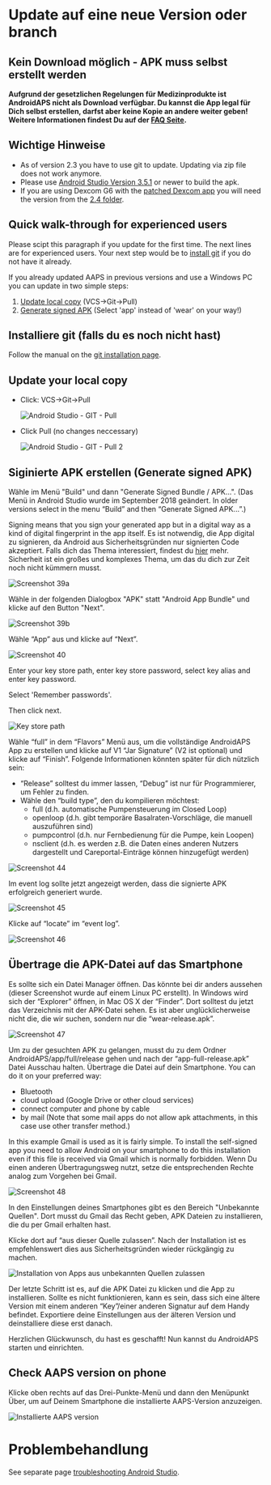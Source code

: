 # Update auf eine neue Version oder branch

## Kein Download möglich - APK muss selbst erstellt werden

**Aufgrund der gesetzlichen Regelungen für Medizinprodukte ist AndroidAPS nicht als Download verfügbar. Du kannst die App legal für Dich selbst erstellen, darfst aber keine Kopie an andere weiter geben! Weitere Informationen findest Du auf der [FAQ Seite](../Getting-Started/FAQ.md).**

## Wichtige Hinweise

* As of version 2.3 you have to use git to update. Updating via zip file does not work anymore.
* Please use [Android Studio Version 3.5.1](https://developer.android.com/studio/) or newer to build the apk.
* If you are using Dexcom G6 with the [patched Dexcom app](../Hardware/DexcomG6.html#if-using-g6-with-patched-dexcom-app) you will need the version from the [2.4 folder](https://github.com/dexcomapp/dexcomapp/tree/master/2.4).

## Quick walk-through for experienced users

Please scipt this paragraph if you update for the first time. The next lines are for experienced users. Your next step would be to [install git](../Installing-AndroidAPS/git-install.rst) if you do not have it already.

If you already updated AAPS in previous versions and use a Windows PC you can update in two simple steps:

1. [Update local copy](../Installing-AndroidAPS/Update-to-new-version#update-your-local-copy) (VCS->Git->Pull)
2. [Generate signed APK](../Installing-AndroidAPS/Update-to-new-version#generate-signed-apk) (Select 'app' instead of 'wear' on your way!)

## Installiere git (falls du es noch nicht hast)

Follow the manual on the [git installation page](../Installing-AndroidAPS/git-install.rst).

## Update your local copy

* Click: VCS->Git->Pull
  
  ![Android Studio - GIT - Pull](../images/Update_Pull.png)

* Click Pull (no changes neccessary)
  
  ![Android Studio - GIT - Pull 2](../images/Update_Pull2.png)

## Siginierte APK erstellen (Generate signed APK)

<!--- Text is maintained in page building-apk.md ---> Wähle im Menü "Build" und dann "Generate Signed Bundle / APK...". (Das Menü in Android Studio wurde im September 2018 geändert. In older versions select in the menu “Build” and then “Generate Signed APK...”.)

  
Signing means that you sign your generated app but in a digital way as a kind of digital fingerprint in the app itself. Es ist notwendig, die App digital zu signieren, da Android aus Sicherheitsgründen nur signierten Code akzeptiert. Falls dich das Thema interessiert, findest du [hier](https://developer.android.com/studio/publish/app-signing.html#generate-key) mehr. Sicherheit ist ein großes und komplexes Thema, um das du dich zur Zeit noch nicht kümmern musst.

![Screenshot 39a](../images/Installation_Screenshot_39a.PNG)

Wähle in der folgenden Dialogbox "APK" statt "Android App Bundle" und klicke auf den Button "Next".

![Screenshot 39b](../images/Installation_Screenshot_39b.PNG)

Wähle “App” aus und klicke auf “Next”.

![Screenshot 40](../images/Installation_Screenshot_40.png)

Enter your key store path, enter key store password, select key alias and enter key password.

Select 'Remember passwords'.

Then click next.

![Key store path](../images/KeystorePathUpdate.PNG)

Wähle “full” in dem “Flavors” Menü aus, um die vollständige AndroidAPS App zu erstellen und klicke auf V1 “Jar Signature” (V2 ist optional) und klicke auf “Finish”. Folgende Informationen könnten später für dich nützlich sein:

* “Release” solltest du immer lassen, “Debug” ist nur für Programmierer, um Fehler zu finden.
* Wähle den “build type”, den du kompilieren möchtest: 
  * full (d.h. automatische Pumpensteuerung im Closed Loop)
  * openloop (d.h. gibt temporäre Basalraten-Vorschläge, die manuell auszuführen sind)
  * pumpcontrol (d.h. nur Fernbedienung für die Pumpe, kein Loopen)
  * nsclient (d.h. es werden z.B. die Daten eines anderen Nutzers dargestellt und Careportal-Einträge können hinzugefügt werden)

![Screenshot 44](../images/Installation_Screenshot_44.png)

Im event log sollte jetzt angezeigt werden, dass die signierte APK erfolgreich generiert wurde.

![Screenshot 45](../images/Installation_Screenshot_45.png)

Klicke auf “locate” im “event log”.

![Screenshot 46](../images/Installation_Screenshot_46.png)

## Übertrage die APK-Datei auf das Smartphone

<!--- Text is maintained in page building-apk.md ---> Es sollte sich ein Datei Manager öffnen. Das könnte bei dir anders aussehen (dieser Screenshot wurde auf einem Linux PC erstellt). In Windows wird sich der “Explorer” öffnen, in Mac OS X der “Finder”. Dort solltest du jetzt das Verzeichnis mit der APK-Datei sehen. Es ist aber unglücklicherweise nicht die, die wir suchen, sondern nur die “wear-release.apk”.

![Screenshot 47](../images/Installation_Screenshot_47.png)

Um zu der gesuchten APK zu gelangen, musst du zu dem Ordner AndroidAPS/app/full/release gehen und nach der “app-full-release.apk” Datei Ausschau halten. Übertrage die Datei auf dein Smartphone. You can do it on your preferred way:

* Bluetooth
* cloud upload (Google Drive or other cloud services)
* connect computer and phone by cable 
* by mail (Note that some mail apps do not allow apk attachments, in this case use other transfer method.)

In this example Gmail is used as it is fairly simple. To install the self-signed app you need to allow Android on your smartphone to do this installation even if this file is received via Gmail which is normally forbidden. Wenn Du einen anderen Übertragungsweg nutzt, setze die entsprechenden Rechte analog zum Vorgehen bei Gmail.

![Screenshot 48](../images/Installation_Screenshot_48.png)

In den Einstellungen deines Smartphones gibt es den Bereich "Unbekannte Quellen". Dort musst du Gmail das Recht geben, APK Dateien zu installieren, die du per Gmail erhalten hast.

Klicke dort auf “aus dieser Quelle zulassen”. Nach der Installation ist es empfehlenswert dies aus Sicherheitsgründen wieder rückgängig zu machen.

![Installation von Apps aus unbekannten Quellen zulassen](../images/Installation_Screenshot_49-50.png)

Der letzte Schritt ist es, auf die APK Datei zu klicken und die App zu installieren. Sollte es nicht funktionieren, kann es sein, dass sich eine ältere Version mit einem anderen “Key”/einer anderen Signatur auf dem Handy befindet. Exportiere deine Einstellungen aus der älteren Version und deinstalliere diese erst danach.

Herzlichen Glückwunsch, du hast es geschafft! Nun kannst du AndroidAPS starten und einrichten.

## Check AAPS version on phone

Klicke oben rechts auf das Drei-Punkte-Menü und dann den Menüpunkt Über, um auf Deinem Smartphone die installierte AAPS-Version anzuzeigen.

![Installierte AAPS version](../images/Update_VersionCheck.png)

# Problembehandlung

See separate page [troubleshooting Android Studio](../Installing-AndroidAPS/troubleshooting_androidstudio.rst).